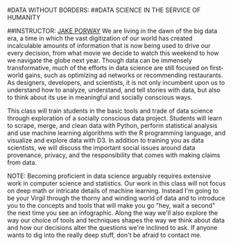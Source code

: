 #DATA WITHOUT BORDERS:
##DATA SCIENCE IN THE SERVICE OF HUMANITY

##INSTRUCTOR: [JAKE PORWAY](jakeporway.com)
We are living in the dawn of the big data era, a time in which the vast digitization of our world has created incalculable amounts of information that is now being used to drive our every decision, from what movie we decide to watch this weekend to how we navigate the globe next year. Though data can be immensely transformative, much of the efforts in data science are still focused on first-world gains, such as optimizing ad networks or recommending restaurants. As designers, developers, and scientists, it is not only incumbent upon us to understand how to analyze, understand, and tell stories with data, but also to think about its use in meaningful and socially conscious ways.

This class will train students in the basic tools and trade of data science through exploration of a socially conscious data project. Students will learn to scrape, merge, and clean data with Python, perform statistical analysis and use machine learning algorithms with the R programming language, and visualize and explore data with D3. In addition to training you as data scientists, we will discuss the important social issues around data provenance, privacy, and the responsibility that comes with making claims from data.

NOTE: Becoming proficient in data science arguably requires extensive work in computer science and statistics. Our work in this class will not focus on deep math or intricate details of machine learning. Instead I'm going to be your Virgil through the thorny and winding world of data and to introduce you to the concepts and tools that will make you go "hey, wait a second" the next time you see an infographic. Along the way we'll also explore the way our choice of tools and techniques shapes the way we think about data and how our decisions alter the questions we're inclined to ask. If anyone wants to dig into the really deep stuff, don't be afraid to contact me.
